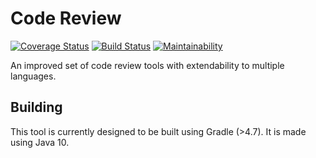 # Code Review
[![Coverage Status](https://coveralls.io/repos/github/tkuipers/CR/badge.svg)](https://coveralls.io/github/tkuipers/CR)
[![Build Status](https://travis-ci.org/tkuipers/CR.svg?branch=master)](https://travis-ci.org/tkuipers/CR)
[![Maintainability](https://api.codeclimate.com/v1/badges/fa0ea71e5210984e0bf2/maintainability)](https://codeclimate.com/github/tkuipers/CR/maintainability)

An improved set of code review tools with extendability to multiple languages.

## Building
This tool is currently designed to be built using Gradle (>4.7).
It is made using Java 10.
